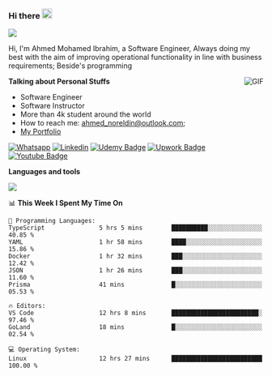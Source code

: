 ### Hi there <img src="https://raw.githubusercontent.com/MartinHeinz/MartinHeinz/master/wave.gif" width="20px">

![](https://komarev.com/ghpvc/?username=2hmad&color=lightgrey)

Hi, I'm Ahmed Mohamed Ibrahim, a Software Engineer, Always doing my best with the aim of improving operational functionality in line with business requirements; Beside's programming

  <img align="right" alt="GIF" src="https://media.giphy.com/media/836HiJc7pgzy8iNXCn/giphy.gif" />
  
**Talking about Personal Stuffs**

- Software Engineer
- Software Instructor
- More than 4k student around the world
- How to reach me: ahmed_noreldin@outlook.com;
- [My Portfolio](https://ahmednoreldin.com)

[![Whatsapp](https://img.shields.io/badge/WhatsApp-25D366?style=for-the-badge&logo=whatsapp&logoColor=white)](http://wa.me/201275457924)
[![Linkedin](https://img.shields.io/badge/LinkedIn-0077B5?style=for-the-badge&logo=linkedin&logoColor=white)](https://www.linkedin.com/in/ahmednoreldin)
[![Udemy Badge](https://img.shields.io/badge/Udemy-EC5252?style=for-the-badge&logo=Udemy&logoColor=white)](https://www.udemy.com/user/ahmed-mohamed-1/) 
[![Upwork Badge](https://img.shields.io/badge/Upwork-14a800?style=for-the-badge&logo=Upwork&logoColor=white)](https://www.upwork.com/freelancers/~01788957435aed0aa5)
[![Youtube Badge](https://img.shields.io/badge/youtube-FF0000?style=for-the-badge&logo=youtube&logoColor=white)](https://www.youtube.com/@code_with_ahmed)

**Languages and tools**  

<img src="https://skillicons.dev/icons?i=aws,gcp,azure,react,vue,flutter,php,cpp,docker,elasticsearch,express,git,githubactions,go,grafana,graphql,java,kafka,kubernetes,laravel,mongodb,mysql,nestjs,nextjs,nodejs,nuxtjs,php,postgres,postman,react,redis,redux,spring,sqlite,ts">

<!--START_SECTION:waka-->
📊 **This Week I Spent My Time On** 

```text
💬 Programming Languages: 
TypeScript               5 hrs 5 mins        ██████████░░░░░░░░░░░░░░░   40.85 % 
YAML                     1 hr 58 mins        ████░░░░░░░░░░░░░░░░░░░░░   15.86 % 
Docker                   1 hr 32 mins        ███░░░░░░░░░░░░░░░░░░░░░░   12.42 % 
JSON                     1 hr 26 mins        ███░░░░░░░░░░░░░░░░░░░░░░   11.60 % 
Prisma                   41 mins             █░░░░░░░░░░░░░░░░░░░░░░░░   05.53 % 

🔥 Editors: 
VS Code                  12 hrs 8 mins       ████████████████████████░   97.46 % 
GoLand                   18 mins             █░░░░░░░░░░░░░░░░░░░░░░░░   02.54 % 

💻 Operating System: 
Linux                    12 hrs 27 mins      █████████████████████████   100.00 % 
```


<!--END_SECTION:waka-->
 
